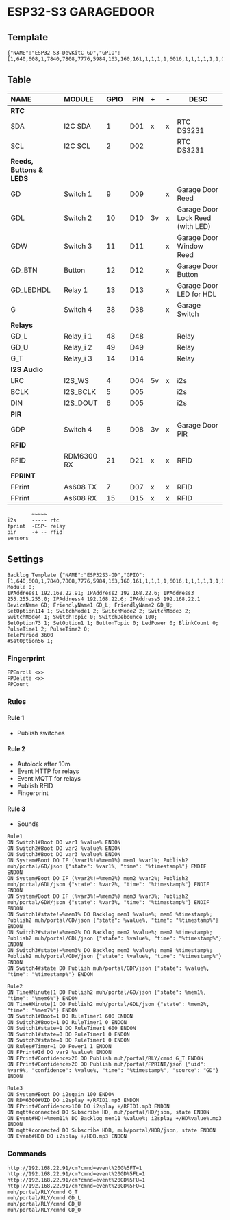 # ESP32-S3 GARAGEDOOR
## Template
```
{"NAME":"ESP32-S3-DevKitC-GD","GPIO":[1,640,608,1,7840,7808,7776,5984,163,160,161,1,1,1,1,6016,1,1,1,1,1,1,0,0,0,0,0,1,1,1,1,1,1,1,1,1,256,257],"FLAG":0,"BASE":1}
```
## Table
| NAME | MODULE | GPIO | PIN | + | - | DESC |
|:--|:--|:--|--:|:--|---|---|
| **RTC** | | | | | | |
| SDA | I2C SDA | 1 | D01 | x | x | RTC DS3231 |
| SCL | I2C SCL | 2 | D02 | | | RTC DS3231 |
| **Reeds, Buttons & LEDS** | | | | | | |
| GD | Switch 1 | 9 | D09 | | x | Garage Door Reed |
| GDL | Switch 2 | 10 | D10 | 3v | x | Garage Door Lock Reed (with LED) |
| GDW | Switch 3 | 11 | D11 |   | x | Garage Door Window Reed |
| GD_BTN | Button | 12 | D12 |   | x | Garage Door Button |
| GD_LEDHDL | Relay 1 | 13 | D13 |   | x | Garage Door LED for HDL |
| G | Switch 4 | 38 | D38 |   | x | Garage Switch |
| **Relays** | | | | | | |
| GD_L | Relay_i 1 | 48 | D48 | | | Relay |
| GD_U | Relay_i 2 | 49 | D49 | | | Relay |
| G_T | Relay_i 3 | 14 | D14 | | | Relay |
| **I2S Audio** | | | | | | |
| LRC | I2S_WS | 4 | D04 | 5v | x | i2s |
| BCLK | I2S_BCLK | 5 | D05 | | | i2s |
| DIN | I2S_DOUT | 6 | D05 | | | i2s |
| **PIR** | | | | | | |
| GDP | Switch 4 | 8 | D08 | 3v | x | Garage Door PiR |
| **RFID** | | | | | | |
| RFID | RDM6300 RX | 21 | D21 | x | x | RFID |
| **FPRINT** | | | | | | |
| FPrint | As608 TX | 7 | D07 | x | x | RFID |
| FPrint | As608 RX | 15 | D15 | x | x | RFID |

```
        ~~~~~
i2s     ----- rtc
fprint  -ESP- relay
pir     -+ -- rfid
sensors 
```

## Settings
```
Backlog Template {"NAME":"ESP32S3-GD","GPIO":[1,640,608,1,7840,7808,7776,5984,163,160,161,1,1,1,1,6016,1,1,1,1,1,1,0,0,0,0,0,1,1,1,1,1,1,1,1,1,256,257],"FLAG":0,"BASE":1}; Module 0;
IPAddress1 192.168.22.91; IPAddress2 192.168.22.6; IPAddress3 255.255.255.0; IPAddress4 192.168.22.6; IPAddress5 192.168.22.1
DeviceName GD; FriendlyName1 GD_L; FriendlyName2 GD_U; 
SetOption114 1; SwitchMode1 2; SwitchMode2 2; SwitchMode3 2; SwitchMode4 1; SwitchTopic 0; SwitchDebounce 100;
SetOption73 1; SetOption1 1; ButtonTopic 0; LedPower 0; BlinkCount 0;
PulseTime1 2; PulseTime2 0;
TelePeriod 3600
#SetOption56 1;
```
### Fingerprint
```
FPEnroll <x>
FPDelete <x>
FPCount
```
### Rules
#### Rule 1
- Publish switches
#### Rule 2
- Autolock after 10m
- Event HTTP for relays
- Event MQTT for relays
- Publish RFID
- Fingerprint
#### Rule 3
- Sounds

```
Rule1
ON Switch1#Boot DO var1 %value% ENDON
ON Switch2#Boot DO var2 %value% ENDON
ON Switch3#Boot DO var3 %value% ENDON
ON System#Boot DO IF (%var1%!=%mem1%) mem1 %var1%; Publish2 muh/portal/GD/json {"state": %var1%, "time": "%timestamp%"} ENDIF ENDON
ON System#Boot DO IF (%var2%!=%mem2%) mem2 %var2%; Publish2 muh/portal/GDL/json {"state": %var2%, "time": "%timestamp%"} ENDIF ENDON
ON System#Boot DO IF (%var3%!=%mem3%) mem3 %var3%; Publish2 muh/portal/GDW/json {"state": %var3%, "time": "%timestamp%"} ENDIF ENDON
ON Switch1#state!=%mem1% DO Backlog mem1 %value%; mem6 %timestamp%; Publish2 muh/portal/GD/json {"state": %value%, "time": "%timestamp%"} ENDON
ON Switch2#state!=%mem2% DO Backlog mem2 %value%; mem7 %timestamp%; Publish2 muh/portal/GDL/json {"state": %value%, "time": "%timestamp%"} ENDON
ON Switch3#state!=%mem3% DO Backlog mem3 %value%; mem8 %timestamp%; Publish2 muh/portal/GDW/json {"state": %value%, "time": "%timestamp%"} ENDON
ON Switch4#state DO Publish muh/portal/GDP/json {"state": %value%, "time": "%timestamp%"} ENDON

Rule2
ON Time#Minute|1 DO Publish2 muh/portal/GD/json {"state": %mem1%, "time": "%mem6%"} ENDON
ON Time#Minute|1 DO Publish2 muh/portal/GDL/json {"state": %mem2%, "time": "%mem7%"} ENDON
ON Switch1#Boot=1 DO RuleTimer1 600 ENDON
ON Switch2#Boot=1 DO RuleTimer1 0 ENDON
ON Switch1#state=1 DO RuleTimer1 600 ENDON
ON Switch1#state=0 DO RuleTimer1 0 ENDON
ON Switch2#state=1 DO RuleTimer1 0 ENDON
ON Rules#Timer=1 DO Power1 1 ENDON
ON FPrint#Id DO var9 %value% ENDON
ON FPrint#Confidence>20 DO Publish muh/portal/RLY/cmnd G_T ENDON
ON FPrint#Confidence>20 DO Publish muh/portal/FPRINT/json {"uid": %var9%, "confidence": %value%, "time": "%timestamp%", "source": "GD"} ENDON

Rule3
ON System#Boot DO i2sgain 100 ENDON
ON RDM6300#UID DO i2splay +/RFID1.mp3 ENDON
ON FPrint#Confidence>100 DO i2splay +/RFID1.mp3 ENDON
ON mqtt#connected DO Subscribe HD, muh/portal/HD/json, state ENDON
ON Event#HD!=%mem11% DO Backlog mem11 %value%; i2splay +/HD%value%.mp3 ENDON
ON mqtt#connected DO Subscribe HDB, muh/portal/HDB/json, state ENDON
ON Event#HDB DO i2splay +/HDB.mp3 ENDON
```

### Commands
```
http://192.168.22.91/cm?cmnd=event%20G%5FT=1
http://192.168.22.91/cm?cmnd=event%20GD%5FL=1
http://192.168.22.91/cm?cmnd=event%20GD%5FU=1
http://192.168.22.91/cm?cmnd=event%20GD%5FO=1
muh/portal/RLY/cmnd G_T
muh/portal/RLY/cmnd GD_L
muh/portal/RLY/cmnd GD_U
muh/portal/RLY/cmnd GD_O
```